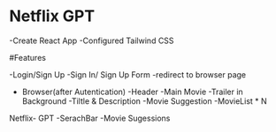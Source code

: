 # Netflix GPT

-Create React App
-Configured Tailwind CSS

#Features

-Login/Sign Up
   -Sign In/ Sign Up Form
   -redirect to browser page

- Browser(after Autentication)
   -Header
   -Main Movie
     -Trailer in Background
     -Tiltle & Description
     -Movie Suggestion 
       -MovieList * N

Netflix- GPT
    -SerachBar
    -Movie Sugessions


